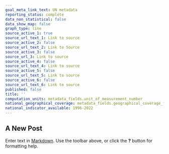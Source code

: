 ```yaml
---
goal_meta_link_text: UN metadata
reporting_status: complete
data_non_statistical: false
data_show_map: false
graph_type: line
source_active_1: true
source_url_text_1: Link to source
source_active_2: false
source_url_text_2: Link to Source
source_active_3: false
source_url_3: Link to source
source_active_4: false
source_url_text_4: Link to source
source_active_5: false
source_url_text_5: Link to source
source_active_6: false
source_url_text_6: Link to source
published: false
title: ''
computation_units: metadata_fields.unit_of_measurement_number
national_geographical_coverage: metadata_fields.geographical_coverage_fbih
national_indicator_available: 1996-2022
---
```

## A New Post

Enter text in [Markdown](http://daringfireball.net/projects/markdown/). Use the toolbar above, or click the **?** button for formatting help.
